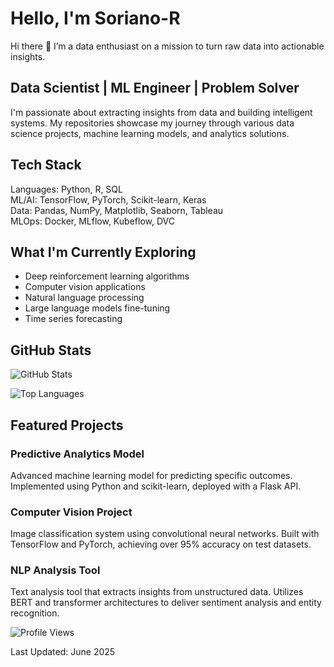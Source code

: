 # Hello, I'm Soriano-R
Hi there 👋 I’m a data enthusiast on a mission to turn raw data into actionable insights.
## Data Scientist | ML Engineer | Problem Solver

I'm passionate about extracting insights from data and building intelligent systems. My repositories showcase my journey through various data science projects, machine learning models, and analytics solutions.

## Tech Stack

Languages: Python, R, SQL  
ML/AI: TensorFlow, PyTorch, Scikit-learn, Keras  
Data: Pandas, NumPy, Matplotlib, Seaborn, Tableau  
MLOps: Docker, MLflow, Kubeflow, DVC

## What I'm Currently Exploring

- Deep reinforcement learning algorithms
- Computer vision applications
- Natural language processing
- Large language models fine-tuning
- Time series forecasting

## GitHub Stats

![GitHub Stats](https://github-readme-stats.vercel.app/api?username=Soriano-R&show_icons=true&theme=tokyonight&hide_rank=true)

![Top Languages](https://github-readme-stats.vercel.app/api/top-langs/?username=Soriano-R&layout=compact&theme=tokyonight&hide_border=true)

## Featured Projects

### Predictive Analytics Model
Advanced machine learning model for predicting specific outcomes. Implemented using Python and scikit-learn, deployed with a Flask API.

### Computer Vision Project
Image classification system using convolutional neural networks. Built with TensorFlow and PyTorch, achieving over 95% accuracy on test datasets.

### NLP Analysis Tool
Text analysis tool that extracts insights from unstructured data. Utilizes BERT and transformer architectures to deliver sentiment analysis and entity recognition.

![Profile Views](https://komarev.com/ghpvc/?username=Soriano-R&color=blue)

Last Updated: June 2025
